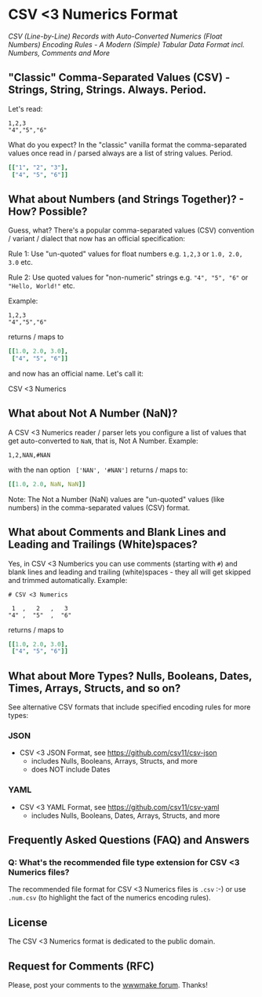 # CSV <3 Numerics Format

_CSV (Line-by-Line) Records with Auto-Converted Numerics (Float Numbers) Encoding Rules - A Modern (Simple) Tabular Data Format incl. Numbers, Comments and More_



## "Classic" Comma-Separated Values (CSV) - Strings, String, Strings. Always. Period.

Let's read:

```
1,2,3
"4","5","6"
```

What do you expect? In the "classic" vanilla format
the comma-separated values once read in / parsed
always are a list of string values. Period.

``` yaml
[["1", "2", "3"],
 ["4", "5", "6"]]
```


## What about Numbers (and Strings Together)? - How? Possible?

Guess, what? There's a popular comma-separated values (CSV)
convention / variant / dialect
that now has an official specification:

Rule 1: Use "un-quoted" values for float numbers e.g. `1,2,3` or `1.0, 2.0, 3.0` etc.

Rule 2: Use quoted values for "non-numeric" strings e.g. `"4", "5", "6"` or `"Hello, World!"` etc.


Example:

```
1,2,3
"4","5","6"
```

returns / maps to

``` yaml
[[1.0, 2.0, 3.0],
 ["4", "5", "6"]]
```

and now has an official name. Let's call it:

CSV <3 Numerics 





## What about Not A Number (NaN)?

A CSV <3 Numerics reader / parser lets you configure a list of values
that get auto-converted to `NaN`, that is, Not A Number.
Example:

```
1,2,NAN,#NAN
```

with the nan option ` ['NAN', '#NAN']`
returns / maps to:

``` yaml
[[1.0, 2.0, NaN, NaN]]
```

Note: The Not a Number (NaN) values are "un-quoted" values (like numbers)
in the comma-separated values (CSV) format.



## What about Comments and Blank Lines and Leading and Trailings (White)spaces?

Yes, in CSV <3 Numberics you can use comments (starting with `#`) and blank lines
and leading and trailing (white)spaces - they all will get skipped and trimmed automatically.
Example:

``` 
# CSV <3 Numerics

 1  ,   2   ,   3
"4" ,  "5"  ,  "6"
```

returns / maps to

``` yaml
[[1.0, 2.0, 3.0],
 ["4", "5", "6"]]
```



## What about More Types? Nulls, Booleans, Dates, Times, Arrays, Structs, and so on?

See alternative CSV formats that include specified encoding rules for more types:

### JSON

- CSV <3 JSON Format, see <https://github.com/csv11/csv-json>
  - includes Nulls, Booleans, Arrays, Structs, and more
  - does NOT include Dates

### YAML

- CSV <3 YAML Format, see <https://github.com/csv11/csv-yaml>
  - includes Nulls, Booleans, Dates, Arrays, Structs, and more





## Frequently Asked Questions (FAQ) and Answers

### Q: What's the recommended file type extension for CSV <3 Numerics files?

The recommended file format for CSV <3 Numerics files is `.csv` :-) or use `.num.csv` (to highlight 
the fact of the numerics encoding rules).





## License

The CSV <3 Numerics format is dedicated to the public domain.



## Request for Comments (RFC)

Please, post your comments to the [wwwmake forum](http://groups.google.com/group/wwwmake).
Thanks!

